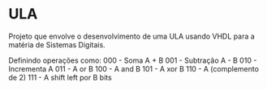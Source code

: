# ULA
Projeto que envolve o desenvolvimento de uma ULA usando VHDL para a matéria de Sistemas Digitais.

Definindo operações como:
000 - Soma A + B
001 - Subtração A - B
010 -	Incrementa A
011 -	A or B
100 -	A and B
101 -	A xor B
110 - A (complemento de 2)
111 -	A shift left por B bits
